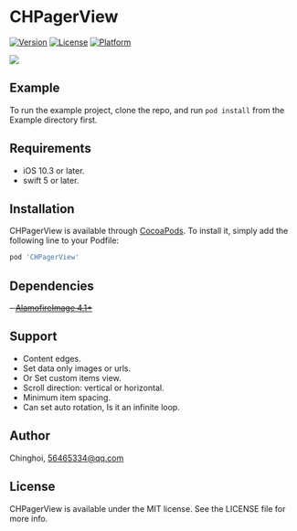 # CHPagerView

[![Version](https://img.shields.io/github/v/tag/chinghoi/CHPagerView)](https://cocoapods.org/pods/CHPagerView)
[![License](https://img.shields.io/cocoapods/l/CHPagerView.svg?style=flat)](https://cocoapods.org/pods/CHPagerView)
[![Platform](https://img.shields.io/cocoapods/p/CHPagerView?color=green)](https://cocoapods.org/pods/CHPagerView)

![](https://github.com/chinghoi/CHPagerView/blob/master/demo.gif)

## Example

To run the example project, clone the repo, and run `pod install` from the Example directory first.


## Requirements
- iOS 10.3 or later.
- swift 5 or later.

## Installation

CHPagerView is available through [CocoaPods](https://cocoapods.org). To install
it, simply add the following line to your Podfile:

```ruby
pod 'CHPagerView'
```

## Dependencies
~~- [AlamofireImage 4.1+](https://github.com/Alamofire/AlamofireImage)~~

## Support
- Content edges.
- Set data only images or urls.
- Or Set custom items view.
- Scroll direction: vertical or horizontal.
- Minimum item spacing.
- Can set auto rotation, Is it an infinite loop.

## Author

Chinghoi, 56465334@qq.com

## License

CHPagerView is available under the MIT license. See the LICENSE file for more info.
